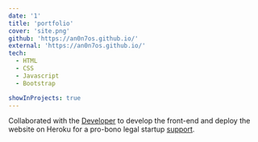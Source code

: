 ```yaml
---
date: '1'
title: 'portfolio'
cover: 'site.png'
github: 'https://an0n7os.github.io/'
external: 'https://an0n7os.github.io/'
tech:
  - HTML
  - CSS
  - Javascript
  - Bootstrap

showInProjects: true
---
```


Collaborated with the [Developer](http://aswinkrishna.ml/) to develop the front-end and deploy the website on Heroku for a pro-bono legal startup [support](https://www.buymeacoffee.com/aswinasher).
